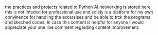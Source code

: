 the practices and projects related to Python AI networking is stored here
this is not inteded for professional use and solely is a platform for my own convinence for handling the excersises and be able to trck the programs and skeched codes.
In case this content is helpful for anyone I would appreciate your one line comment regarding content improvement.
